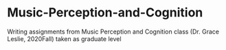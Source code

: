 # Music-Perception-and-Cognition
Writing assignments from Music Perception and Cognition class (Dr. Grace Leslie, 2020Fall) taken as graduate level
